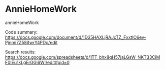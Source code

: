 # AnnieHomeWork
annieHomeWork

Code summary: https://docs.google.com/document/d/1D35HAXLjRAJcTZ_FxxtIO6ey-Pjnmi7Z58ifwrY4PDc/edit

Search results: https://docs.google.com/spreadsheets/d/1TT_bhx8qH57jaLGsW_NKT33CiMF0IEu1kLgErGGi6WI/edit#gid=0
